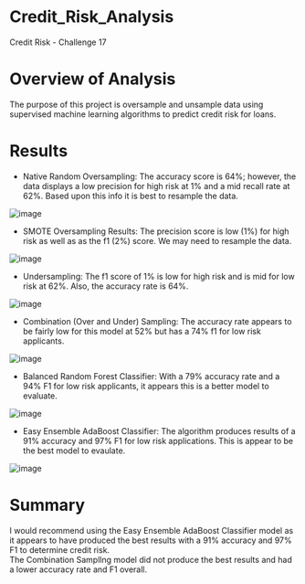# Credit_Risk_Analysis
Credit Risk - Challenge 17

# Overview of Analysis
The purpose of this project is oversample and unsample data using supervised machine learning algorithms to predict credit risk for loans.   

# Results
* Native Random Oversampling:
The accuracy score is 64%; however, the data displays a low precision for high risk at 1% and a mid recall rate at 62%.
Based upon this info it is best to resample the data.  

![image](https://user-images.githubusercontent.com/30275459/151709785-d376cdfe-718a-4e04-a086-a2e8f92375f5.png)

* SMOTE Oversampling Results:
The precision score is low (1%) for high risk as well as as the f1 (2%) score.   We may need to resample the data.

![image](https://user-images.githubusercontent.com/30275459/151710954-100601df-986e-4205-a874-1133abe888c7.png)

* Undersampling:
The f1 score of 1% is low for high risk and is mid for low risk at 62%.   Also, the accuracy rate is 64%.

![image](https://user-images.githubusercontent.com/30275459/151711238-9e19de04-4e13-49b5-9dec-4b08392510e8.png)

* Combination (Over and Under) Sampling:
The accuracy rate appears to be fairly low for this model at 52% but has a 74% f1 for low risk applicants.   

![image](https://user-images.githubusercontent.com/30275459/151711580-2e1af829-a8dc-42c4-8db5-ff127b9be3f6.png)

* Balanced Random Forest Classifier:
With a 79% accuracy rate and a 94% F1 for low risk applicants, it appears this is a better model to evaluate.

![image](https://user-images.githubusercontent.com/30275459/151711687-93273d77-4507-47b8-879a-db6f88cb76fe.png)

* Easy Ensemble AdaBoost Classifier:
The algorithm produces results of a 91% accuracy and 97% F1 for low risk applications.   This is appear to be the best model to evaulate.  

![image](https://user-images.githubusercontent.com/30275459/151711991-534c7e02-0a1d-4831-b814-9c2e740967f9.png)


# Summary
I would recommend using the Easy Ensemble AdaBoost Classifier model as it appears to have produced the best results with a 91% accuracy and 97% F1 to determine credit risk.   
The Combination Sampllng model did not produce the best results and had a lower accuracy rate and F1 overall.   
